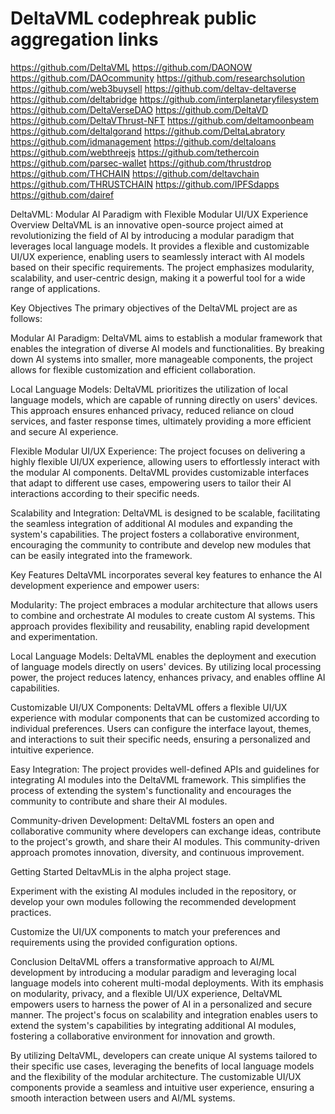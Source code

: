 # DeltaVML codephreak public aggregation links
https://github.com/DeltaVML
https://github.com/DAONOW
https://github.com/DAOcommunity
https://github.com/researchsolution
https://github.com/web3buysell
https://github.com/deltav-deltaverse
https://github.com/deltabridge
https://github.com/interplanetaryfilesystem
https://github.com/DeltaVerseDAO
https://github.com/DeltaVD
https://github.com/DeltaVThrust-NFT
https://github.com/deltamoonbeam
https://github.com/deltalgorand
https://github.com/DeltaLabratory
https://github.com/idmanagement
https://github.com/deltaloans
https://github.com/webthreejs
https://github.com/tethercoin
https://github.com/parsec-wallet
https://github.com/thrustdrop
https://github.com/THCHAIN
https://github.com/deltavchain
https://github.com/THRUSTCHAIN
https://github.com/IPFSdapps
https://github.com/dairef


DeltaVML: Modular AI Paradigm with Flexible Modular UI/UX Experience
Overview
DeltaVML is an innovative open-source project aimed at revolutionizing the field of AI by introducing a modular paradigm that leverages local language models. It provides a flexible and customizable UI/UX experience, enabling users to seamlessly interact with AI models based on their specific requirements. The project emphasizes modularity, scalability, and user-centric design, making it a powerful tool for a wide range of applications.

Key Objectives
The primary objectives of the DeltaVML project are as follows:

Modular AI Paradigm: DeltaVML aims to establish a modular framework that enables the integration of diverse AI models and functionalities. By breaking down AI systems into smaller, more manageable components, the project allows for flexible customization and efficient collaboration.

Local Language Models: DeltaVML prioritizes the utilization of local language models, which are capable of running directly on users' devices. This approach ensures enhanced privacy, reduced reliance on cloud services, and faster response times, ultimately providing a more efficient and secure AI experience.

Flexible Modular UI/UX Experience: The project focuses on delivering a highly flexible UI/UX experience, allowing users to effortlessly interact with the modular AI components. DeltaVML provides customizable interfaces that adapt to different use cases, empowering users to tailor their AI interactions according to their specific needs.

Scalability and Integration: DeltaVML is designed to be scalable, facilitating the seamless integration of additional AI modules and expanding the system's capabilities. The project fosters a collaborative environment, encouraging the community to contribute and develop new modules that can be easily integrated into the framework.

Key Features
DeltaVML incorporates several key features to enhance the AI development experience and empower users:

Modularity: The project embraces a modular architecture that allows users to combine and orchestrate AI modules to create custom AI systems. This approach provides flexibility and reusability, enabling rapid development and experimentation.

Local Language Models: DeltaVML enables the deployment and execution of language models directly on users' devices. By utilizing local processing power, the project reduces latency, enhances privacy, and enables offline AI capabilities.

Customizable UI/UX Components: DeltaVML offers a flexible UI/UX experience with modular components that can be customized according to individual preferences. Users can configure the interface layout, themes, and interactions to suit their specific needs, ensuring a personalized and intuitive experience.

Easy Integration: The project provides well-defined APIs and guidelines for integrating AI modules into the DeltaVML framework. This simplifies the process of extending the system's functionality and encourages the community to contribute and share their AI modules.

Community-driven Development: DeltaVML fosters an open and collaborative community where developers can exchange ideas, contribute to the project's growth, and share their AI modules. This community-driven approach promotes innovation, diversity, and continuous improvement.

Getting Started
DeltavMLis in the alpha project stage.

Experiment with the existing AI modules included in the repository, or develop your own modules following the recommended development practices.

Customize the UI/UX components to match your preferences and requirements using the provided configuration options.

Conclusion
DeltaVML offers a transformative approach to AI/ML development by introducing a modular paradigm and leveraging local language models into coherent multi-modal deployments. With its emphasis on modularity, privacy, and a flexible UI/UX experience, DeltaVML empowers users to harness the power of AI in a personalized and secure manner. The project's focus on scalability and integration enables users to extend the system's capabilities by integrating additional AI modules, fostering a collaborative environment for innovation and growth.

By utilizing DeltaVML, developers can create unique AI systems tailored to their specific use cases, leveraging the benefits of local language models and the flexibility of the modular architecture. The customizable UI/UX components provide a seamless and intuitive user experience, ensuring a smooth interaction between users and AI/ML systems.
